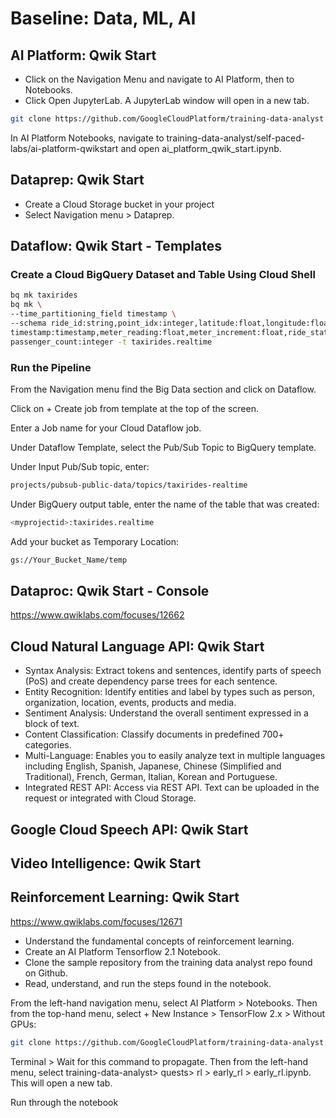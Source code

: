 # Baseline: Data, ML, AI

## AI Platform: Qwik Start

- Click on the Navigation Menu and navigate to AI Platform, then to Notebooks.
- Click Open JupyterLab. A JupyterLab window will open in a new tab.

```bash
git clone https://github.com/GoogleCloudPlatform/training-data-analyst
```

In AI Platform Notebooks, navigate to training-data-analyst/self-paced-labs/ai-platform-qwikstart and open ai_platform_qwik_start.ipynb.

## Dataprep: Qwik Start

- Create a Cloud Storage bucket in your project
- Select Navigation menu > Dataprep.

## Dataflow: Qwik Start - Templates

### Create a Cloud BigQuery Dataset and Table Using Cloud Shell

```bash
bq mk taxirides
bq mk \
--time_partitioning_field timestamp \
--schema ride_id:string,point_idx:integer,latitude:float,longitude:float,\
timestamp:timestamp,meter_reading:float,meter_increment:float,ride_status:string,\
passenger_count:integer -t taxirides.realtime
```

### Run the Pipeline

From the Navigation menu find the Big Data section and click on Dataflow.

Click on + Create job from template at the top of the screen.

Enter a Job name for your Cloud Dataflow job.

Under Dataflow Template, select the Pub/Sub Topic to BigQuery template.

Under Input Pub/Sub topic, enter:

```bash
projects/pubsub-public-data/topics/taxirides-realtime
```

Under BigQuery output table, enter the name of the table that was created:

```bash
<myprojectid>:taxirides.realtime
```

Add your bucket as Temporary Location:

```bash
gs://Your_Bucket_Name/temp
```

## Dataproc: Qwik Start - Console

https://www.qwiklabs.com/focuses/12662

## Cloud Natural Language API: Qwik Start

- Syntax Analysis: Extract tokens and sentences, identify parts of speech (PoS) and create dependency parse trees for each sentence.
- Entity Recognition: Identify entities and label by types such as person, organization, location, events, products and media.
- Sentiment Analysis: Understand the overall sentiment expressed in a block of text.
- Content Classification: Classify documents in predefined 700+ categories.
- Multi-Language: Enables you to easily analyze text in multiple languages including English, Spanish, Japanese, Chinese (Simplified and Traditional), French, German, Italian, Korean and Portuguese.
- Integrated REST API: Access via REST API. Text can be uploaded in the request or integrated with Cloud Storage.

## Google Cloud Speech API: Qwik Start

## Video Intelligence: Qwik Start

## Reinforcement Learning: Qwik Start

https://www.qwiklabs.com/focuses/12671

- Understand the fundamental concepts of reinforcement learning.
- Create an AI Platform Tensorflow 2.1 Notebook.
- Clone the sample repository from the training data analyst repo found on Github.
- Read, understand, and run the steps found in the notebook.

From the left-hand navigation menu, select AI Platform > Notebooks. Then from the top-hand menu, select + New Instance > TensorFlow 2.x > Without GPUs:

```bash
git clone https://github.com/GoogleCloudPlatform/training-data-analyst.git
```

Terminal > Wait for this command to propagate. Then from the left-hand menu, select training-data-analyst> quests> rl > early_rl > early_rl.ipynb. This will open a new tab.

Run through the notebook
